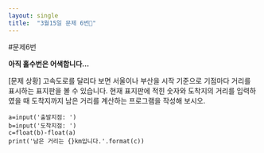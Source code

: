 ```yaml
---
layout: single
title:  "3월15일 문제 6번🧐"
---
```


#문제6번

**아직 홀수번은 어색합니다...** 

[문제 상황]
고속도로를 달리다 보면 서울이나 부산을 시작 기준으로 기점마다 거리를 표시하는 표지판을
볼 수 있습니다. 현재 표지판에 적힌 숫자와 도착지의 거리를 입력하였을 때 도착지까지 남은
거리를 계산하는 프로그램을 작성해 보시오.

~~~
a=input('출발지점: ')
b=input('도착지점: ')
c=float(b)-float(a)
print('남은 거리는 {}km입니다.'.format(c))
~~~
